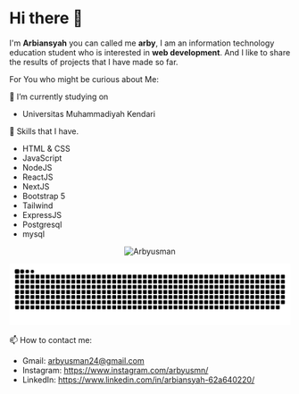 # Hi there 👋

I'm **Arbiansyah** you can called me **arby**, I am an information technology education student who is interested in **web development**. And I like to share the results of projects that I have made so far.

For You who might be curious about Me:

🔭 I’m currently studying on 
* Universitas Muhammadiyah Kendari

🌱 Skills that I have.
* HTML & CSS
* JavaScript
* NodeJS
* ReactJS
* NextJS
* Bootstrap 5
* Tailwind
* ExpressJS
* Postgresql
* mysql

<p align="center">
  <!-- <img src="https://github-readme-stats.vercel.app/api?username=Arbyusman&show_icons=true&theme=tokyonight" alt="Arbyusman github stats"/> -->
  <img src="https://github-readme-streak-stats.herokuapp.com/?user=Arbyusman&theme=tokyonight" alt="Arbyusman" />
</p>


![](./profile-3d-contrib/github-contribution-grid-snake.svg)


📫 How to contact me:
* Gmail: arbyusman24@gmail.com
* Instagram: https://www.instagram.com/arbyusmn/
* LinkedIn: https://www.linkedin.com/in/arbiansyah-62a640220/



